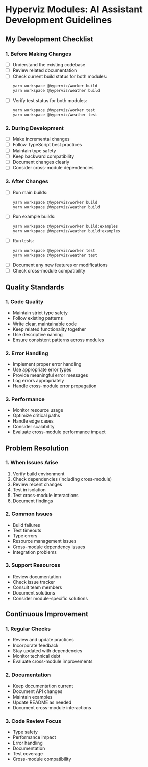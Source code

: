 # Hyperviz Modules: AI Assistant Development Guidelines

## My Development Checklist

### 1. Before Making Changes
- [ ] Understand the existing codebase
- [ ] Review related documentation
- [ ] Check current build status for both modules:
  ```bash
  yarn workspace @hyperviz/worker build
  yarn workspace @hyperviz/weather build
  ```
- [ ] Verify test status for both modules:
  ```bash
  yarn workspace @hyperviz/worker test
  yarn workspace @hyperviz/weather test
  ```

### 2. During Development
- [ ] Make incremental changes
- [ ] Follow TypeScript best practices
- [ ] Maintain type safety
- [ ] Keep backward compatibility
- [ ] Document changes clearly
- [ ] Consider cross-module dependencies

### 3. After Changes
- [ ] Run main builds:
  ```bash
  yarn workspace @hyperviz/worker build
  yarn workspace @hyperviz/weather build
  ```
- [ ] Run example builds:
  ```bash
  yarn workspace @hyperviz/worker build:examples
  yarn workspace @hyperviz/weather build:examples
  ```
- [ ] Run tests:
  ```bash
  yarn workspace @hyperviz/worker test
  yarn workspace @hyperviz/weather test
  ```
- [ ] Document any new features or modifications
- [ ] Check cross-module compatibility

## Quality Standards

### 1. Code Quality
- Maintain strict type safety
- Follow existing patterns
- Write clear, maintainable code
- Keep related functionality together
- Use descriptive naming
- Ensure consistent patterns across modules

### 2. Error Handling
- Implement proper error handling
- Use appropriate error types
- Provide meaningful error messages
- Log errors appropriately
- Handle cross-module error propagation

### 3. Performance
- Monitor resource usage
- Optimize critical paths
- Handle edge cases
- Consider scalability
- Evaluate cross-module performance impact

## Problem Resolution

### 1. When Issues Arise
1. Verify build environment
2. Check dependencies (including cross-module)
3. Review recent changes
4. Test in isolation
5. Test cross-module interactions
6. Document findings

### 2. Common Issues
- Build failures
- Test timeouts
- Type errors
- Resource management issues
- Cross-module dependency issues
- Integration problems

### 3. Support Resources
- Review documentation
- Check issue tracker
- Consult team members
- Document solutions
- Consider module-specific solutions

## Continuous Improvement

### 1. Regular Checks
- Review and update practices
- Incorporate feedback
- Stay updated with dependencies
- Monitor technical debt
- Evaluate cross-module improvements

### 2. Documentation
- Keep documentation current
- Document API changes
- Maintain examples
- Update README as needed
- Document cross-module interactions

### 3. Code Review Focus
- Type safety
- Performance impact
- Error handling
- Documentation
- Test coverage
- Cross-module compatibility 